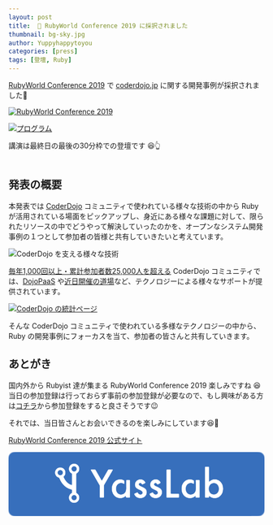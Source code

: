 ```yaml
---
layout: post
title:  💎 RubyWorld Conference 2019 に採択されました
thumbnail: bg-sky.jpg
author: Yuppyhappytoyou
categories: [press]
tags: [登壇, Ruby]
---
```


[RubyWorld Conference 2019](https://2019.rubyworld-conf.org/ja/) で [coderdojo.jp](https://github.com/coderdojo-japan/coderdojo.jp) に関する開発事例が採択されました🎉

[![RubyWorld Conference 2019](https://i.gyazo.com/fe834c04095a1c50614aee2b84aba0fa.jpg)](https://2019.rubyworld-conf.org/ja/)

[![プログラム](https://i.gyazo.com/ef129b3897203f55f2d786eb53366e35.png)](https://2019.rubyworld-conf.org/ja/program/day2/)

<div>講演は最終日の最後の30分枠での登壇です 😆👆</div>

<br>

## 発表の概要

本発表では [CoderDojo](https://coderdojo.jp/) コミュニティで使われている様々な技術の中から Ruby が活用されている場面をピックアップし、身近にある様々な課題に対して、限られたリソースの中でどうやって解決していったのかを、オープンなシステム開発事例の１つとして参加者の皆様と共有していきたいと考えています。

![CoderDojo を支える様々な技術](https://i.gyazo.com/7566ab730e09a64e9dbbea5f5ffcdaa0.png)

[毎年1,000回以上・累計参加者数25,000人を超える](https://coderdojo.jp/stats) CoderDojo コミュニティでは、[DojoPaaS](https://github.com/coderdojo-japan/dojopaas) や[近日開催の道場](https://coderdojo.jp/events)など、テクノロジーによる様々なサポートが提供されています。

[![CoderDojo の統計ページ](https://i.gyazo.com/7228324c332bff78202cbc5aa399b54b.png)](https://coderdojo.jp/stats)

そんな CoderDojo コミュニティで使われている多様なテクノロジーの中から、Ruby の開発事例にフォーカスを当て、参加者の皆さんと共有していきます。

## あとがき

国内外から Rubyist 達が集まる RubyWorld Conference 2019 楽しみですね 😆 当日の参加登録は行っておらず事前の参加登録が必要なので、もし興味がある方は[コチラ](https://2019.rubyworld-conf.org/ja/entry/)から参加登録をすると良さそうです😉

それでは、当日皆さんとお会いできるのを楽しみにしています😆🤚

[RubyWorld Conference 2019 公式サイト](https://2019.rubyworld-conf.org/ja/)

[![YassLab Inc.](/img/logos/800x200.png)](/)


